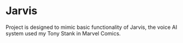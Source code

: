 # Jarvis
 
Project is designed to mimic basic functionality of Jarvis, the voice AI system used my Tony Stank in Marvel Comics.
